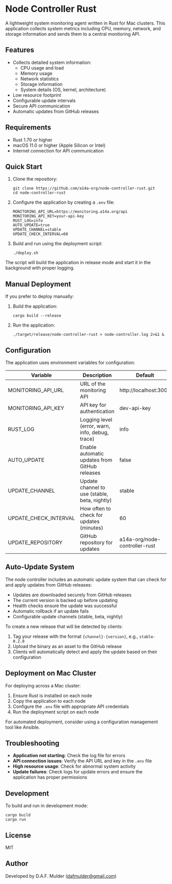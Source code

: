 # Node Controller Rust

A lightweight system monitoring agent written in Rust for Mac clusters. This application collects system metrics including CPU, memory, network, and storage information and sends them to a central monitoring API.

## Features

- Collects detailed system information:
  - CPU usage and load
  - Memory usage
  - Network statistics
  - Storage information
  - System details (OS, kernel, architecture)
- Low resource footprint
- Configurable update intervals
- Secure API communication
- Automatic updates from GitHub releases

## Requirements

- Rust 1.70 or higher
- macOS 11.0 or higher (Apple Silicon or Intel)
- Internet connection for API communication

## Quick Start

1. Clone the repository:
   ```
   git clone https://github.com/a14a-org/node-controller-rust.git
   cd node-controller-rust
   ```

2. Configure the application by creating a `.env` file:
   ```
   MONITORING_API_URL=https://monitoring.a14a.org/api
   MONITORING_API_KEY=your-api-key
   RUST_LOG=info
   AUTO_UPDATE=true
   UPDATE_CHANNEL=stable
   UPDATE_CHECK_INTERVAL=60
   ```

3. Build and run using the deployment script:
   ```
   ./deploy.sh
   ```

The script will build the application in release mode and start it in the background with proper logging.

## Manual Deployment

If you prefer to deploy manually:

1. Build the application:
   ```
   cargo build --release
   ```

2. Run the application:
   ```
   ./target/release/node-controller-rust > node-controller.log 2>&1 &
   ```

## Configuration

The application uses environment variables for configuration:

| Variable | Description | Default |
|----------|-------------|---------|
| MONITORING_API_URL | URL of the monitoring API | http://localhost:3000 |
| MONITORING_API_KEY | API key for authentication | dev-api-key |
| RUST_LOG | Logging level (error, warn, info, debug, trace) | info |
| AUTO_UPDATE | Enable automatic updates from GitHub releases | false |
| UPDATE_CHANNEL | Update channel to use (stable, beta, nightly) | stable |
| UPDATE_CHECK_INTERVAL | How often to check for updates (minutes) | 60 |
| UPDATE_REPOSITORY | GitHub repository for updates | a14a-org/node-controller-rust |

## Auto-Update System

The node controller includes an automatic update system that can check for and apply updates from GitHub releases:

- Updates are downloaded securely from GitHub releases
- The current version is backed up before updating
- Health checks ensure the update was successful
- Automatic rollback if an update fails
- Configurable update channels (stable, beta, nightly)

To create a new release that will be detected by clients:

1. Tag your release with the format `{channel}-{version}`, e.g., `stable-0.2.0`
2. Upload the binary as an asset to the GitHub release
3. Clients will automatically detect and apply the update based on their configuration

## Deployment on Mac Cluster

For deploying across a Mac cluster:

1. Ensure Rust is installed on each node
2. Copy the application to each node
3. Configure the `.env` file with appropriate API credentials
4. Run the deployment script on each node

For automated deployment, consider using a configuration management tool like Ansible.

## Troubleshooting

- **Application not starting**: Check the log file for errors
- **API connection issues**: Verify the API URL and key in the `.env` file
- **High resource usage**: Check for abnormal system activity
- **Update failures**: Check logs for update errors and ensure the application has proper permissions

## Development

To build and run in development mode:

```
cargo build
cargo run
```

## License

MIT

## Author

Developed by D.A.F. Mulder (dafmulder@gmail.com) 